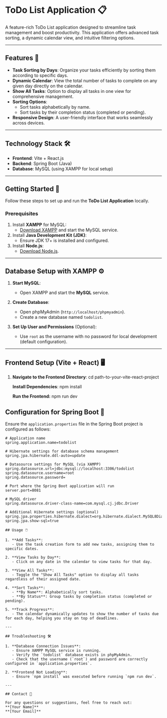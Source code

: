 # ToDo List Application 📋

A feature-rich ToDo List application designed to streamline task management and boost productivity. This application offers advanced task sorting, a dynamic calendar view, and intuitive filtering options.

---

## Features 🌟

- **Task Sorting by Days**: Organize your tasks efficiently by sorting them according to specific days.
- **Dynamic Calendar**: View the total number of tasks to complete on any given day directly on the calendar.
- **Show All Tasks**: Option to display all tasks in one view for comprehensive management.
- **Sorting Options**:
  - Sort tasks alphabetically by name.
  - Sort tasks by their completion status (completed or pending).
- **Responsive Design**: A user-friendly interface that works seamlessly across devices.

---

## Technology Stack 🛠️

- **Frontend**: Vite + React.js
- **Backend**: Spring Boot (Java)
- **Database**: MySQL (using XAMPP for local setup)

---

## Getting Started 🚀

Follow these steps to set up and run the **ToDo List Application** locally.

### Prerequisites

1. Install **XAMPP** for MySQL:
   - [Download XAMPP](https://www.apachefriends.org/index.html) and start the MySQL service.
2. Install **Java Development Kit (JDK)**:
   - Ensure JDK 17+ is installed and configured.
3. Install **Node.js**:
   - [Download Node.js](https://nodejs.org/).

---

## Database Setup with XAMPP ⚙️

1. **Start MySQL**:
   - Open XAMPP and start the **MySQL** service.

2. **Create Database**:
   - Open phpMyAdmin (`http://localhost/phpmyadmin`).
   - Create a new database named `todolist`.

3. **Set Up User and Permissions** (Optional):
   - Use `root` as the username with no password for local development (default configuration).

---

## Frontend Setup (Vite + React) 🖥️

1. **Navigate to the Frontend Directory**:
   cd path-to-your-vite-react-project
   
   **Install Dependencies**:
   npm install

   **Run the Frontend:**
   npm run dev

## Configuration for Spring Boot 🔧

Ensure the `application.properties` file in the Spring Boot project is configured as follows:

```properties
# Application name
spring.application.name=todolist

# Hibernate settings for database schema management
spring.jpa.hibernate.ddl-auto=update

# Datasource settings for MySQL (via XAMPP)
spring.datasource.url=jdbc:mysql://localhost:3306/todolist
spring.datasource.username=root
spring.datasource.password=

# Port where the Spring Boot application will run
server.port=8081

# MySQL driver
spring.datasource.driver-class-name=com.mysql.cj.jdbc.Driver

# Additional Hibernate settings (optional)
spring.jpa.properties.hibernate.dialect=org.hibernate.dialect.MySQL8Dialect
spring.jpa.show-sql=true

## Usage 🖱️

1. **Add Tasks**:
   - Use the task creation form to add new tasks, assigning them to specific dates.

2. **View Tasks by Day**:
   - Click on any date in the calendar to view tasks for that day.

3. **View All Tasks**:
   - Toggle the "Show All Tasks" option to display all tasks regardless of their assigned date.

4. **Sort Tasks**:
   - **By Name**: Alphabetically sort tasks.
   - **By Status**: Group tasks by completion status (completed or pending).

5. **Track Progress**:
   - The calendar dynamically updates to show the number of tasks due for each day, helping you stay on top of deadlines.

---

## Troubleshooting 🛠️

1. **Database Connection Issues**:
   - Ensure XAMPP MySQL service is running.
   - Verify the `todolist` database exists in phpMyAdmin.
   - Check that the username (`root`) and password are correctly configured in `application.properties`.

2. **Frontend Not Loading**:
   - Ensure `npm install` was executed before running `npm run dev`.

---

## Contact 📧

For any questions or suggestions, feel free to reach out:  
**[Your Name]**  
**[Your Email]**

